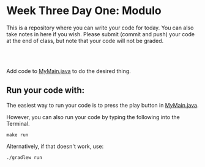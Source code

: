 # Week Three Day One: Modulo

This is a repository where you can write your code for today. You can also take notes in here if you wish. Please submit (commit and push) your code at the end of class, but note that your code will not be graded. 

<br />
<br />

Add code to [MyMain.java](src/main/java/MyMain.java) to do the desired thing.

## Run your code with:
The easiest way to run your code is to press the play button in [MyMain.java](src/main/java/MyMain.java).

However, you can also run your code by typing the following into the Terminal.

```shell script
make run
```

Alternatively, if that doesn't work, use:

```shell script
./gradlew run
```